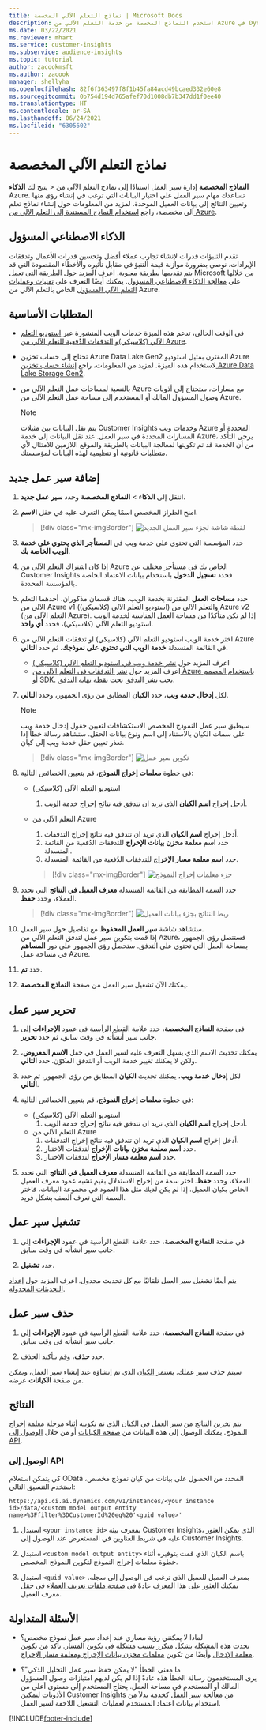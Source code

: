 ```yaml
---
title: نماذج التعلم الآلي المخصصة | Microsoft Docs
description: استخدم النماذج المخصصة من خدمة التعلم الآلي من Azure في Dynamics 365 Customer Insights.
ms.date: 03/22/2021
ms.reviewer: mhart
ms.service: customer-insights
ms.subservice: audience-insights
ms.topic: tutorial
author: zacookmsft
ms.author: zacook
manager: shellyha
ms.openlocfilehash: 82f6f363497f8f1b45fa84acd49bcaed332e60e8
ms.sourcegitcommit: 0b754d194d765afef70d1008db7b347dd1f0ee40
ms.translationtype: HT
ms.contentlocale: ar-SA
ms.lasthandoff: 06/24/2021
ms.locfileid: "6305602"
---
```

# <a name="custom-machine-learning-models"></a>نماذج التعلم الآلي المخصصة

يتيح لك **الذكاء‏‎** > **النماذج المخصصة** إدارة سير العمل استنادًا إلى نماذج التعلم الآلي من Azure. تساعدك مهام سير العمل علي اختيار البيانات التي ترغب في إنشاء رؤى منها وتعيين النتائج إلى بيانات العميل الموحدة. لمزيد من المعلومات حول إنشاء نماذج تعلم آلي مخصصة، راجع [استخدام النماذج المستندة إلى التعلم الآلي من Azure](azure-machine-learning-experiments.md).

## <a name="responsible-ai"></a>الذكاء الاصطناعي المسؤول

تقدم التنبؤات قدرات لإنشاء تجارب عملاء أفضل وتحسين قدرات الأعمال وتدفقات الإيرادات. نوصي بضرورة موازنة قيمة التنبؤ في مقابل تأثيره والأخطاء المقصودة التي قد يتم تقديمها بطريقة معنوية. اعرف المزيد حول الطريقة التي تعمل Microsoft من خلالها على [معالجة الذكاء الاصطناعي المسؤول](https://www.microsoft.com/ai/responsible-ai?activetab=pivot1%3aprimaryr6). يمكنك أيضًا التعرف على [تقنيات وعمليات التعلم الآلي المسؤول](/azure/machine-learning/concept-responsible-ml) الخاص بالتعلم الآلي من Azure.

## <a name="prerequisites"></a>المتطلبات الأساسية

- في الوقت الحالي، تدعم هذه الميزة خدمات الويب المنشورة عبر [استوديو التعلم الآلي (كلاسيكي)‬](https://studio.azureml.net)و [التدفقات الدُفعية للتعلم الآلي من Azure‬](/azure/machine-learning/concept-ml-pipelines).

- تحتاج إلى حساب تخزين Azure Data Lake Gen2 المقترن بمثيل استوديو Azure لاستخدام هذه الميزة. لمزيد من المعلومات، راجع [إنشاء حساب تخزين Azure Data Lake Storage Gen2](/azure/storage/blobs/data-lake-storage-quickstart-create-account).

- بالنسبة لمساحات عمل التعلم الآلي من Azure مع مسارات، ستحتاج إلى أذونات وصول المسؤول المالك أو المستخدم إلى مساحة عمل التعلم الآلي من Azure.

   > [!NOTE]
   > يتم نقل البيانات بين مثيلات Customer Insights وخدمات ويب Azure المحددة أو المسارات المحددة في سير العمل. عند نقل البيانات إلى خدمة Azure، يرجى التأكد من أن الخدمة قد تم تكوينها لمعالجة البيانات بالطريقة والموقع اللازمين للامتثال لأي متطلبات قانونية أو تنظيمية لهذه البيانات لمؤسستك.

## <a name="add-a-new-workflow"></a>إضافة سير عمل جديد

1. انتقل إلى **الذكاء** > **النماذج المخصصة** وحدد **سير عمل جديد**.

1. امنح الطراز المخصص اسمًا يمكن التعرف عليه في حقل **الاسم**.

   > [!div class="mx-imgBorder"]
   > ![لقطة شاشة لجزء سير العمل الجديد](media/new-workflowv2.png "لقطة شاشة لجزء سير العمل الجديد")

1. حدد المؤسسة التي تحتوي على خدمة ويب في **المستأجر الذي يحتوي على خدمة الويب الخاصة بك**.

1. إذا كان اشتراك التعلم الآلي من Azure الخاص بك في مستأجر مختلف عن Customer Insights فحدد **تسجيل الدخول** باستخدام بيانات الاعتماد الخاصة بالمؤسسة المحددة.

1. حدد **مساحات العمل** المقترنة بخدمة الويب. هناك قسمان مذكوران، أحدهما التعلم الآلي من Azure v1 (استوديو التعلم الآلي (كلاسيكي)) والتعلم الآلي من Azure v2 (التعلم الآلي من Azure). إذا لم تكن متأكدًا من مساحة العمل المناسبة لخدمة الويب استوديو التعلم الآلي (كلاسيكي)‬، فحدد **أي واحد**.

1. اختر خدمة الويب استوديو التعلم الآلي (كلاسيكي) او تدفقات التعلم الآلي من Azure في القائمة المنسدلة **خدمة الويب التي تحتوي على نموذجك‬**. ثم حدد **التالي**.
   - اعرف المزيد حول [نشر خدمة ويب في استوديو التعلم الآلي (كلاسيكي)](/azure/machine-learning/studio/deploy-a-machine-learning-web-service#deploy-it-as-a-new-web-service)
   - اعرف المزيد حول [نشر التدفقات في التعلم الآلي من Azure باستخدام المصمم](/azure/machine-learning/concept-ml-pipelines#building-pipelines-with-the-designer) أو [SDK](/azure/machine-learning/concept-ml-pipelines#building-pipelines-with-the-python-sdk). يجب نشر التدفق تحت [نقطة نهاية التدفق](/azure/machine-learning/how-to-run-batch-predictions-designer#submit-a-pipeline-run).

1. لكل **إدخال خدمة ويب**‬، حدد **الكيان** المطابق من رؤى الجمهور، وحدد **التالي**.
   > [!NOTE]
   > سيطبق سير عمل النموذج المخصص الاستكشافات لتعيين حقول إدخال خدمة ويب على سمات الكيان بالاستناد إلى اسم ونوع بيانات الحقل. ستشاهد رسالة خطأ إذا تعذر تعيين حقل خدمة ويب إلى كيان.

   > [!div class="mx-imgBorder"]
   > ![تكوين سير عمل](media/intelligence-screen2-updated.png "تكوين سير عمل")

1. في خطوة **معلمات إخراج النموذج**، قم بتعيين الخصائص التالية:
   - استوديو التعلم الآلي (كلاسيكي)
      1. أدخل إخراج **اسم الكيان** الذي تريد ان تتدفق فيه نتائج إخراج خدمة الويب.
   - التعلم الآلي من Azure
      1. أدخل إخراج **اسم الكيان** الذي تريد ان تتدفق فيه نتائج إخراج التدفقات.
      1. حدد **اسم معلمة مخزن بيانات الإخراج‬** للتدفقات الدُفعية من القائمة المنسدلة.
      1. حدد **اسم معلمة مسار الإخراج‬‬** للتدفقات الدُفعية من القائمة المنسدلة.

      > [!div class="mx-imgBorder"]
      > ![جزء معلمات إخراج النموذج](media/intelligence-screen3-outputparameters.png "جزء معلمات إخراج النموذج")

1. حدد السمة المطابقة من القائمة المنسدلة **معرف العميل في النتائج** التي تحدد العملاء، وحدد **حفظ**.

   > [!div class="mx-imgBorder"]
   > ![ربط النتائج بجزء بيانات العميل](media/intelligence-screen4-relatetocustomer.png "ربط النتائج بجزء بيانات العميل")

1. ستشاهد شاشة **سير العمل المحفوظ** مع تفاصيل حول سير العمل.    
   إذا قمت بتكوين سير عمل لتدفق التعلم الآلي من Azure، فستتصل رؤى الجمهور بمساحة العمل التي تحتوي على التدفق. ستحصل رؤى الجمهور على دور **المساهم** في مساحة عمل Azure.

1. حدد **تم**.

1. يمكنك الآن تشغيل سير العمل من صفحة **النماذج المخصصة**.

## <a name="edit-a-workflow"></a>تحرير سير عمل

1. في صفحة **النماذج المخصصة**، حدد علامة القطع الرأسية في عمود **الإجراءات** إلى جانب سير أنشأته في وقت سابق، ثم حدد **تحرير**.

1. يمكنك تحديث الاسم الذي يسهل التعرف عليه لسير العمل في حقل **الاسم المعروض**، ولكن لا يمكنك تغيير خدمة الويب أو التدفق المكوّن. حدد **التالي**.

1. لكل **إدخال خدمة ويب**‬، يمكنك تحديث **الكيان** المطابق من رؤى الجمهور. ثم حدد **التالي**.

1. في خطوة **معلمات إخراج النموذج**، قم بتعيين الخصائص التالية:
   - استوديو التعلم الآلي (كلاسيكي)
      1. أدخل إخراج **اسم الكيان** الذي تريد ان تتدفق فيه نتائج إخراج خدمة الويب.
   - التعلم الآلي من Azure
      1. أدخل إخراج **اسم الكيان** الذي تريد ان تتدفق فيه نتائج إخراج التدفقات.
      1. حدد **اسم معلمة مخزن بيانات الإخراج‬** لتدفقات الاختبار.
      1. حدد **اسم معلمة مسار الإخراج‬‬** لتدفقات الاختبار.

1. حدد السمة المطابقة من القائمة المنسدلة **معرف العميل في النتائج** التي تحدد العملاء، وحدد **حفظ**.
   اختر سمة من إخراج الاستدلال بقيم تشبه عمود معرف العميل الخاص بكيان العميل. إذا لم يكن لديك مثل هذا العمود في مجموعة البيانات، فاختر السمة التي تعرف الصف بشكل فريد.

## <a name="run-a-workflow"></a>تشغيل سير عمل

1. في صفحة **النماذج المخصصة**، حدد علامة القطع الرأسية في عمود **الإجراءات** إلى جانب سير أنشأته في وقت سابق.

1. حدد **تشغيل**.

يتم أيضًا تشغيل سير العمل تلقائيًا مع كل تحديث مجدول. اعرف المزيد حول [إعداد التحديثات المجدولة](system.md#schedule-tab).

## <a name="delete-a-workflow"></a>حذف سير عمل

1. في صفحة **النماذج المخصصة**، حدد علامة القطع الرأسية في عمود **الإجراءات** إلى جانب سير أنشأته في وقت سابق.

1. حدد **حذف**، وقم بتأكيد الحذف.

سيتم حذف سير عملك. يستمر [الكيان](entities.md) الذي تم إنشاؤه عند إنشاء سير العمل، ويمكن عرضه‏‎ من صفحة **الكيانات**.

## <a name="results"></a>النتائج

يتم تخزين النتائج من سير العمل في الكيان الذي تم تكوينه أثناء مرحلة معلمة إخراج النموذج. يمكنك الوصول إلى هذه البيانات من [صفحة الكيانات](entities.md) أو من خلال [الوصول إلى API](apis.md).

### <a name="api-access"></a>الوصول إلى API

كي يتمكن استعلام OData المحدد من الحصول على بيانات من كيان نموذج مخصص، استخدم التنسيق التالي:

`https://api.ci.ai.dynamics.com/v1/instances/<your instance id>/data/<custom model output entity name>%3Ffilter%3DCustomerId%20eq%20'<guid value>'`

1. استبدل `<your instance id>` بمعرف بيئة Customer Insights، الذي يمكن العثور عليه في شريط العناوين في المستعرض عند الوصول إلى Customer Insights.

1. استبدل `<custom model output entity>` باسم الكيان الذي قمت بتوفيره أثناء خطوة معلمات إخراج النموذج لتكوين النموذج المخصص.

1. استبدل `<guid value>` بمعرف العميل للعميل الذي ترغب في الوصول إلى سجله. يمكنك العثور على هذا المعرف عادةً في [صفحة ملفات تعريف العملاء](customer-profiles.md) في حقل معرف العميل.

## <a name="frequently-asked-questions"></a>الأسئلة المتداولة

- لماذا لا يمكنني رؤية مساري عند إعداد سير عمل نموذج مخصص؟    
  تحدث هذه المشكلة بشكل متكرر بسبب مشكلة في تكوين المسار. تأكد من [تكوين معلمة الإدخال](azure-machine-learning-experiments.md#dataset-configuration) وأيضًا من تكوين [معلمات مخزن بيانات الإخراج ومعلمة مسار الإخراج‬](azure-machine-learning-experiments.md#import-pipeline-data-into-customer-insights).

- ما معنى الخطأ "لا يمكن حفظ سير عمل التحليل الذكي‬"؟    
  يرى المستخدمون رسالة الخطأ هذه عادةً إذا لم يكن لديهم امتيازات وصول المسؤول المالك أو المستخدم في مساحة العمل. يحتاج المستخدم إلى مستوى أعلى من الأذونات لتمكين Customer Insights من معالجة سير العمل كخدمة بدلاً من استخدام بيانات اعتماد المستخدم لعمليات التشغيل اللاحقة لسير العمل.

[!INCLUDE[footer-include](../includes/footer-banner.md)]
